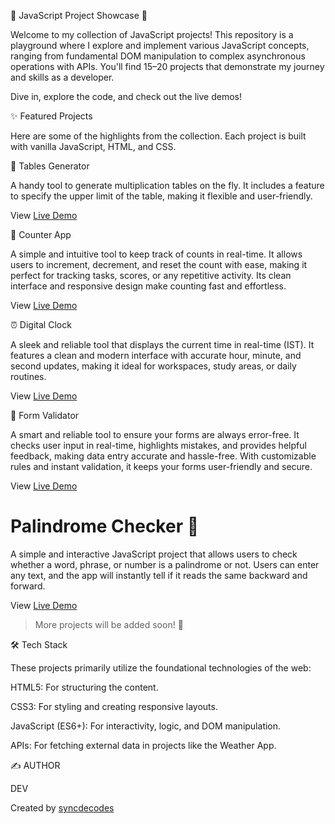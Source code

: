 🚀 JavaScript Project Showcase 🚀

Welcome to my collection of JavaScript projects! This repository is a playground where I explore and implement various JavaScript concepts, ranging from fundamental DOM manipulation to complex asynchronous operations with APIs. You'll find 15–20 projects that demonstrate my journey and skills as a developer.

Dive in, explore the code, and check out the live demos!

✨ Featured Projects

Here are some of the highlights from the collection. Each project is built with vanilla JavaScript, HTML, and CSS.

🔢 Tables Generator

A handy tool to generate multiplication tables on the fly. It includes a feature to specify the upper limit of the table, making it flexible and user-friendly.

View [Live Demo](https://syncdecodes.github.io/JS_PROJECTS/01_TABLES/)

🧮 Counter App

A simple and intuitive tool to keep track of counts in real-time. It allows users to increment, decrement, and reset the count with ease, making it perfect for tracking tasks, scores, or any repetitive activity. Its clean interface and responsive design make counting fast and effortless.

View [Live Demo](https://syncdecodes.github.io/JS_PROJECTS/02_COUNTER_APP/)

⏰ Digital Clock

A sleek and reliable tool that displays the current time in real-time (IST). It features a clean and modern interface with accurate hour, minute, and second updates, making it ideal for workspaces, study areas, or daily routines.

View [Live Demo](https://syncdecodes.github.io/JS_PROJECTS/03_DIGITAL_CLOCK/)

📝 Form Validator

A smart and reliable tool to ensure your forms are always error-free. It checks user input in real-time, highlights mistakes, and provides helpful feedback, making data entry accurate and hassle-free. With customizable rules and instant validation, it keeps your forms user-friendly and secure.

View [Live Demo](https://syncdecodes.github.io/JS_PROJECTS/04_FORM_VALIDATOR/)

# Palindrome Checker 🔁

A simple and interactive JavaScript project that allows users to check whether a word, phrase, or number is a palindrome or not. Users can enter any text, and the app will instantly tell if it reads the same backward and forward.

View [Live Demo](https://syncdecodes.github.io/JS_PROJECTS/05_PALINDROME_CHECKER/)

> More projects will be added soon! 🚀

🛠️ Tech Stack

These projects primarily utilize the foundational technologies of the web:

HTML5: For structuring the content.

CSS3: For styling and creating responsive layouts.

JavaScript (ES6+): For interactivity, logic, and DOM manipulation.

APIs: For fetching external data in projects like the Weather App.

✍️ AUTHOR

DEV

Created by [syncdecodes](https://github.com/syncdecodes)

